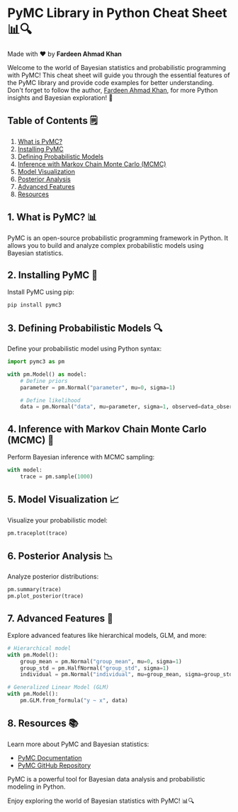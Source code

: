 # PyMC Library in Python Cheat Sheet 📊🔍

Made with :heart: by **Fardeen Ahmad Khan**

Welcome to the world of Bayesian statistics and probabilistic programming with PyMC! This cheat sheet will guide you through the essential features of the PyMC library and provide code examples for better understanding. Don't forget to follow the author, [Fardeen Ahmad Khan](https://github.com/I-Fardeen), for more Python insights and Bayesian exploration! 🌟

## Table of Contents 🗒️

1. [What is PyMC?](#what-is-pymc)
2. [Installing PyMC](#installing-pymc)
3. [Defining Probabilistic Models](#defining-probabilistic-models)
4. [Inference with Markov Chain Monte Carlo (MCMC)](#inference-with-mcmc)
5. [Model Visualization](#model-visualization)
6. [Posterior Analysis](#posterior-analysis)
7. [Advanced Features](#advanced-features)
8. [Resources](#resources)

## 1. What is PyMC? 📊

PyMC is an open-source probabilistic programming framework in Python. It allows you to build and analyze complex probabilistic models using Bayesian statistics.

## 2. Installing PyMC 🚀

Install PyMC using pip:

```python
pip install pymc3
```

## 3. Defining Probabilistic Models 🔍

Define your probabilistic model using Python syntax:

```python
import pymc3 as pm

with pm.Model() as model:
    # Define priors
    parameter = pm.Normal("parameter", mu=0, sigma=1)

    # Define likelihood
    data = pm.Normal("data", mu=parameter, sigma=1, observed=data_observed)
```

## 4. Inference with Markov Chain Monte Carlo (MCMC) 🔄

Perform Bayesian inference with MCMC sampling:

```python
with model:
    trace = pm.sample(1000)
```

## 5. Model Visualization 📈

Visualize your probabilistic model:

```python
pm.traceplot(trace)
```

## 6. Posterior Analysis 📉

Analyze posterior distributions:

```python
pm.summary(trace)
pm.plot_posterior(trace)
```

## 7. Advanced Features 🧮

Explore advanced features like hierarchical models, GLM, and more:

```python
# Hierarchical model
with pm.Model():
    group_mean = pm.Normal("group_mean", mu=0, sigma=1)
    group_std = pm.HalfNormal("group_std", sigma=1)
    individual = pm.Normal("individual", mu=group_mean, sigma=group_std, observed=data)

# Generalized Linear Model (GLM)
with pm.Model():
    pm.GLM.from_formula("y ~ x", data)
```

## 8. Resources 📚

Learn more about PyMC and Bayesian statistics:

- [PyMC Documentation](https://docs.pymc.io/)
- [PyMC GitHub Repository](https://github.com/pymc-devs/pymc3)

PyMC is a powerful tool for Bayesian data analysis and probabilistic modeling in Python.

Enjoy exploring the world of Bayesian statistics with PyMC! 📊🔍
